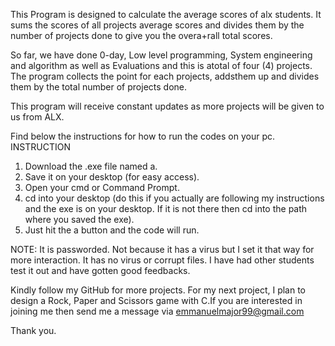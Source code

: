 This Program is designed to calculate the average scores of alx students.
It sums the scores of all projects average scores and divides them by the number of projects done to give you the overa+rall total scores.

So far, we have done 0-day, Low level programming, System engineering and algorithm as well as Evaluations and this is atotal of four (4) projects. The program collects the point for each projects, addsthem up and divides them by the total number of projects done. 

This program will receive constant updates as more projects will be given to us from ALX. 

Find below the instructions for how to run the codes on your pc.
INSTRUCTION
1. Download the .exe file named a.
2. Save it on your desktop (for easy access).
3. Open your cmd or Command Prompt.
4. cd into your desktop (do this if you actually are following my instructions and the exe is on your desktop. If it is not there then cd into the path where you saved the exe).
5. Just hit the a button and the code will run.

NOTE: It is passworded. Not because it has a virus but I set it that way for more interaction. It has no virus or corrupt files. I have had other students test it out and have gotten good feedbacks.

Kindly follow my GitHub for more projects. For my next project, I plan to design a Rock, Paper and Scissors game with C.If you are interested in joining me then send me a message via emmanuelmajor99@gmail.com

Thank you.

